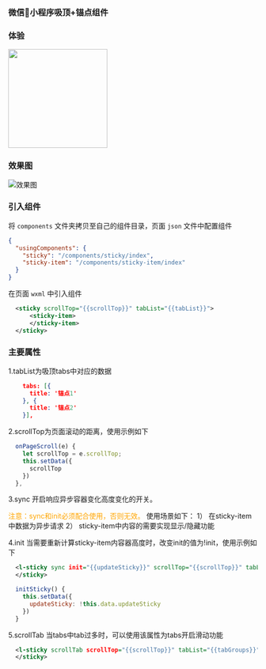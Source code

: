 
### 微信小程序吸顶+锚点组件

### 体验

<p>
  <img width="200" src="https://files.gitee.com/group1/M00/07/8D/PaAvDFzK_4yAQcyPAADABn6A2Wc070.jpg?token=04eb4ecd97282cd84f872d12ca06227f&ts=1594297307&attname=qr_code.jpg&disposition=inline">
</p>

### 效果图

![效果图](https://images.gitee.com/uploads/images/2020/0717/173107_30fe0ca3_1589898.gif)


### 引入组件

将 `components` 文件夹拷贝至自己的组件目录，页面 `json` 文件中配置组件

```json
{
  "usingComponents": {
    "sticky": "/components/sticky/index",
    "sticky-item": "/components/sticky-item/index"
  }
}
```

在页面 `wxml` 中引入组件
```xml
  <sticky scrollTop="{{scrollTop}}" tabList="{{tabList}}">
      <sticky-item>
      </sticky-item>
  </sticky>
```


### 主要属性

1.tabList为吸顶tabs中对应的数据
```json
    tabs: [{
      title: '锚点1'
    }, {
      title: '锚点2'
    }],
```


2.scrollTop为页面滚动的距离，使用示例如下

```js
  onPageScroll(e) {
    let scrollTop = e.scrollTop;
    this.setData({
      scrollTop
    })
  },
```


3.sync 开启响应异步容器变化高度变化的开关。

<font color=orange>注意：sync和init必须配合使用，否则无效。</font>
使用场景如下：
1） 在sticky-item中数据为异步请求
2） sticky-item中内容的需要实现显示/隐藏功能


4.init 当需要重新计算sticky-item内容器高度时，改变init的值为!init，使用示例如下

```xml
  <l-sticky sync init="{{updateSticky}}" scrollTop="{{scrollTop}}" tabList="{{tabGroups}}">
  </sticky>
```

```js
  initSticky() {
    this.setData({
      updateSticky: !this.data.updateSticky
    })
  }
```
5.scrollTab 当tabs中tab过多时，可以使用该属性为tabs开启滑动功能

```xml
  <l-sticky scrollTab scrollTop="{{scrollTop}}" tabList="{{tabGroups}}">
  </sticky>
```




